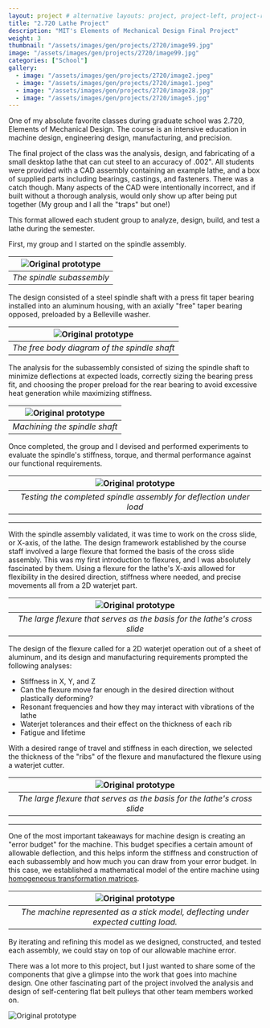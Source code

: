 ```yaml
---
layout: project # alternative layouts: project, project-left, project-right, project-top
title: "2.720 Lathe Project"
description: "MIT's Elements of Mechanical Design Final Project"
weight: 3
thumbnail: "/assets/images/gen/projects/2720/image99.jpg"
image: "/assets/images/gen/projects/2720/image99.jpg"
categories: ["School"]
gallery:
  - image: "/assets/images/gen/projects/2720/image2.jpeg"
  - image: "/assets/images/gen/projects/2720/image1.jpeg"
  - image: "/assets/images/gen/projects/2720/image28.jpg"
  - image: "/assets/images/gen/projects/2720/image5.jpg"
---
```


One of my absolute favorite classes during graduate school was 2.720, Elements of Mechanical Design. The course is an intensive education in machine design, engineering design, manufacturing, and precision. 

The final project of the class was the analysis, design, and fabricating of a small desktop lathe that can cut steel to an accuracy of .002". All students were provided with a CAD assembly containing an example lathe, and a box of supplied parts including bearings, castings, and fasteners. There was a catch though. Many aspects of the CAD were intentionally incorrect, and if built without a thorough analysis, would only show up after being put together (My group and I all the "traps" but one!)

This format allowed each student group to analyze, design, build, and test a lathe during the semester.

First, my group and I started on the spindle assembly. 

| ![Original prototype](/assets/images/gen/projects/2720/image22.jpg) | 
|:--:| 
| *The spindle subassembly* |

The design consisted of a steel spindle shaft with a press fit taper bearing installed into an aluminum housing, with an axially "free" taper bearing opposed, preloaded by a Belleville washer. 


| ![Original prototype](/assets/images/gen/projects/2720/image12.png) | 
|:--:| 
| *The free body diagram of the spindle shaft* |

The analysis for the subassembly consisted of sizing the spindle shaft to minimize deflections at expected loads, correctly sizing the bearing press fit, and choosing the proper preload for the rear bearing to avoid excessive heat generation while maximizing stiffness. 


| ![Original prototype](/assets/images/gen/projects/2720/image24.jpg) | 
|:--:| 
| *Machining the spindle shaft* |

Once completed, the group and I devised and performed experiments to evaluate the spindle's stiffness, torque, and thermal performance against our functional requirements. 

| ![Original prototype](/assets/images/gen/projects/2720/image25.jpg) | 
|:--:| 
| *Testing the completed spindle assembly for deflection under load* |

---

With the spindle assembly validated, it was time to work on the cross slide, or X-axis, of the lathe. The design framework established by the course staff involved a large flexure that formed the basis of the cross slide assembly. This was my first introduction to flexures, and I was absolutely fascinated by them. Using a flexure for the lathe's X-axis allowed for flexibility in the desired direction, stiffness where needed, and precise movements all from a 2D waterjet part. 

| ![Original prototype](/assets/images/gen/projects/2720/image9.png) | 
|:--:| 
| *The large flexure that serves as the basis for the lathe's cross slide* |



The design of the flexure called for a 2D waterjet operation out of a sheet of aluminum, and its design and manufacturing requirements prompted the following analyses:
- Stiffness in X, Y, and Z
- Can the flexure move far enough in the desired direction without plastically deforming?
- Resonant frequencies and how they may interact with vibrations of the lathe
- Waterjet tolerances and their effect on the thickness of each rib
- Fatigue and lifetime


With a desired range of travel and stiffness in each direction, we selected the thickness of the "ribs" of the flexure and manufactured the flexure using a waterjet cutter.


| ![Original prototype](/assets/images/gen/projects/2720/image34.jpeg) | 
|:--:| 
| *The large flexure that serves as the basis for the lathe's cross slide* |


---

One of the most important takeaways for machine design is creating an "error budget" for the machine. This budget specifies a certain amount of allowable deflection, and this helps inform the stiffness and construction of each subassembly and how much you can draw from your error budget. In this case, we established a mathematical model of the entire machine using [homogeneous transformation matrices](https://en.wikipedia.org/wiki/Transformation_matrix).

| ![Original prototype](/assets/images/gen/projects/2720/image11.png) | 
|:--:| 
| *The machine represented as a stick model, deflecting under expected cutting load.* |

By iterating and refining this model as we designed, constructed, and tested each assembly, we could stay on top of our allowable machine error.


There was a lot more to this project, but I just wanted to share some of the components that give a glimpse into the work that goes into machine design. One other fascinating part of the project involved the analysis and design of self-centering flat belt pulleys that other team members worked on.






![Original prototype](/assets/images/gen/projects/2720/image99.jpg)

